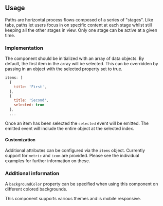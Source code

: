 ## Usage

Paths are horizontal process flows composed of a series of "stages".
Like tabs, paths let users focus in on specific content at each stage
whilst still keeping all the other stages in view. Only one stage can
be active at a given time.

### Implementation

The component should be initialized with an array of data objects. By
default, the first item in the array will be selected. This can be
overridden by passing in an object with the selected property set to
true.

```js
items: [
  {
    title: 'First',
  },
  {
    title: 'Second',
    selected: true
  },
  ...
```

Once an item has been selected the `selected` event will be emitted.
The emitted event will include the entire object at the selected index.

#### Customization

Additional attributes can be configured via the `items` object. Currently
support for `metric` and `icon` are provided. Please see the individual
examples for further information on these.

### Additional information

A `backgroundColor` property can be specified when using this component
on different colored backgrounds.

This component supports various themes and is mobile responsive.
